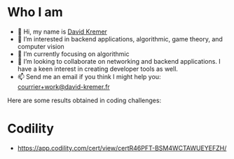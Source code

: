 # Who I am

- 👋 Hi, my name is [David Kremer](http://david-kremer.fr)
- 👀 I’m interested in backend applications, algorithmic, game theory, and computer vision
- 🌱 I’m currently focusing on algorithmic
- 💞️ I’m looking to collaborate on networking and backend applications. I have a keen interest in creating developer tools as well.
- 📫 Send me an email if you think I might help you: courrier+work@david-kremer.fr

Here are some results obtained in coding challenges:

# Codility

- https://app.codility.com/cert/view/certR46PFT-BSM4WCTAWUEYEFZH/

<!---
vigilent-io/vigilent-io is a ✨ special ✨ repository because its `README.md` (this file) appears on your GitHub profile.
You can click the Preview link to take a look at your changes.
--->
